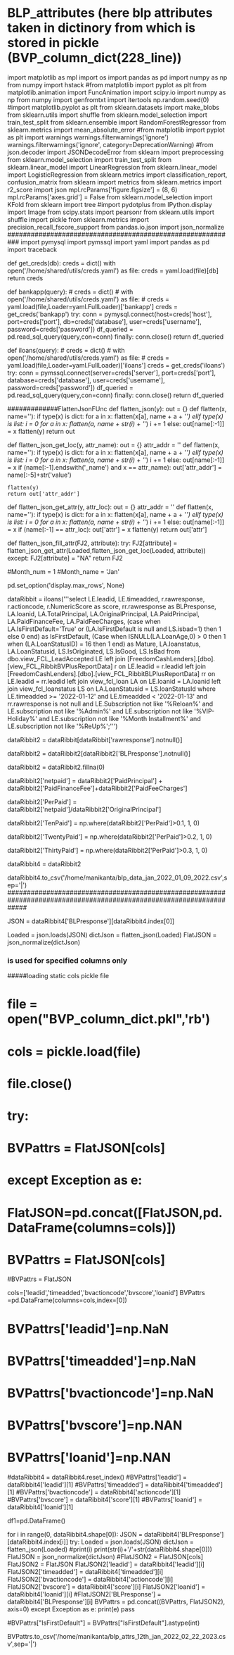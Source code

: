 # BLP_attributes (here blp attributes taken in dictinory from which is stored in pickle (BVP_column_dict(228_line))

import matplotlib as mpl
import os
import pandas as pd
import numpy as np
from numpy import hstack
#from matplotlib import pyplot as plt
from matplotlib.animation import FuncAnimation
import scipy.io
import numpy as np
from numpy import genfromtxt
import itertools
np.random.seed(0)
#import matplotlib.pyplot as plt
from sklearn.datasets import make_blobs
from sklearn.utils import shuffle
from sklearn.model_selection import train_test_split
from sklearn.ensemble import RandomForestRegressor
from sklearn.metrics import mean_absolute_error
#from matplotlib import pyplot as plt
import warnings
warnings.filterwarnings('ignore')
warnings.filterwarnings('ignore', category=DeprecationWarning)
#from json.decoder import JSONDecodeError
from sklearn import preprocessing
from sklearn.model_selection import train_test_split
from sklearn.linear_model import LinearRegression
from sklearn.linear_model import LogisticRegression
from sklearn.metrics import classification_report, confusion_matrix
from sklearn import metrics
from sklearn.metrics import r2_score
import json
mpl.rcParams['figure.figsize'] = (8, 6)
mpl.rcParams['axes.grid'] = False
from sklearn.model_selection import KFold
from sklearn import tree
#import pydotplus
from IPython.display import Image
from scipy.stats import pearsonr
from sklearn.utils import shuffle
import pickle
from sklearn.metrics import precision_recall_fscore_support
from pandas.io.json import json_normalize
###########################################################
import pymysql
import pymssql
import yaml
import pandas as pd
import traceback

def get_creds(db):
    creds = dict()
    with open('/home/shared/utils/creds.yaml') as file:
        creds = yaml.load(file)[db]
    return creds



def bankapp(query):
    # creds = dict()
    # with open('/home/shared/utils/creds.yaml') as file:
    #     creds = yaml.load(file,Loader=yaml.FullLoader)['bankapp']
    creds = get_creds('bankapp')
    try:
        conn = pymysql.connect(host=creds['host'],
                                port=creds['port'],
                                db=creds['database'],
                                user=creds['username'],
                                password=creds['password'])
        df_queried = pd.read_sql_query(query,con=conn)
    finally:
        conn.close()
    return df_queried


def iloans(query):
    # creds = dict()
    # with open('/home/shared/utils/creds.yaml') as file:
    #     creds = yaml.load(file,Loader=yaml.FullLoader)['iloans']
    creds = get_creds('iloans')
    try:
        conn = pymssql.connect(server=creds['server'],
                                port=creds['port'],
                                database=creds['database'],
                                user=creds['username'],
                                password=creds['password'])
        df_queried = pd.read_sql_query(query,con=conn)
    finally:
        conn.close()
    return df_queried






#############FlattenJsonFUnc
def flatten_json(y):
	out = {}
	def flatten(x, name=''):
		if type(x) is dict:
			for a in x:
				flatten(x[a], name + a + '_')
		elif type(x) is list:
			i = 0
			for a in x:
				flatten(a, name + str(i) + '_')
				i += 1
		else:
			out[name[:-1]] = x
	flatten(y)
	return out



def flatten_json_get_loc(y, attr_name):
    out = {}
    attr_addr = ''
    def flatten(x, name=''):
        if type(x) is dict:
            for a in x:
                flatten(x[a], name + a + '_')
        elif type(x) is list:
            i = 0
            for a in x:
                flatten(a, name + str(i) + '_')
                i += 1
        else:
            out[name[:-1]] = x
            if (name[:-1].endswith('_name') and x == attr_name):
                out['attr_addr'] = name[:-5]+str('value')

    flatten(y)
    return out['attr_addr']


def flatten_json_get_attr(y, attr_loc):
    out = {}
    attr_addr = ''
    def flatten(x, name=''):
        if type(x) is dict:
            for a in x:
                flatten(x[a], name + a + '_')
        elif type(x) is list:
            i = 0
            for a in x:
                flatten(a, name + str(i) + '_')
                i += 1
        else:
            out[name[:-1]] = x
            if (name[:-1] == attr_loc):
                out['attr'] = x
    flatten(y)
    return out['attr']


def flatten_json_fill_attr(FJ2, attribute):
	try:
		FJ2[attribute] =  flatten_json_get_attr(Loaded,flatten_json_get_loc(Loaded, attribute))
	except:
		FJ2[attribute] = "NA"
	return FJ2


#Month_num = 1
#Month_name = 'Jan'

pd.set_option('display.max_rows', None)



dataRibbit = iloans('''select LE.leadid, LE.timeadded, r.rawresponse, 
r.actioncode, r.NumericScore as score, rr.rawresponse as BLPresponse, 
LA.loanid, LA.TotalPrincipal, LA.OriginalPrincipal, LA.PaidPrincipal, 
LA.PaidFinanceFee, LA.PaidFeeCharges, 
(case when LA.IsFirstDefault='True' or (LA.IsFirstDefault is null and LS.isbad=1) then 1 else 0 end) as IsFirstDefault,
(Case when ISNULL(LA.LoanAge,0) > 0 then 1 when (LA.LoanStatusID) = 16 then 1 end) as Mature,
LA.loanstatus, LA.LoanStatusid, LS.IsOriginated, LS.IsGood, LS.IsBad 
from dbo.view_FCL_LeadAccepted LE 
left join [FreedomCashLenders].[dbo].[view_FCL_RibbitBVPlusReportData] r on LE.leadid = r.leadid 
left join [FreedomCashLenders].[dbo].[view_FCL_RibbitBLPlusReportData] rr on LE.leadid = rr.leadid 
left  join view_fcl_loan LA on LE.loanid = LA.loanid 
left join view_fcl_loanstatus LS on LA.LoanStatusid = LS.loanStatusId 
where LE.timeadded >= '2022-01-12' and  LE.timeadded < '2022-01-13' and rr.rawresponse is not null
and LE.Subscription not like '%Reloan%' 
and LE.subscription not like '%Admin%' 
and LE.subscription not like '%VIP-Holiday%'
 and LE.subscription not like '%Month Installment%'
and LE.subscription not like '%ReUp%';''')


dataRibbit2 = dataRibbit[dataRibbit['rawresponse'].notnull()]

dataRibbit2 = dataRibbit2[dataRibbit2['BLPresponse'].notnull()]


dataRibbit2 = dataRibbit2.fillna(0)


dataRibbit2['netpaid'] = dataRibbit2['PaidPrincipal'] + dataRibbit2['PaidFinanceFee']+dataRibbit2['PaidFeeCharges']

dataRibbit2['PerPaid'] = dataRibbit2['netpaid']/dataRibbit2['OriginalPrincipal']

dataRibbit2['TenPaid'] = np.where(dataRibbit2['PerPaid']>0.1, 1, 0)

dataRibbit2['TwentyPaid'] = np.where(dataRibbit2['PerPaid']>0.2, 1, 0)

dataRibbit2['ThirtyPaid'] = np.where(dataRibbit2['PerPaid']>0.3, 1, 0)


dataRibbit4 = dataRibbit2

dataRibbit4.to_csv('/home/manikanta/blp_data_jan_2022_01_09_2022.csv',sep='|')
#####################################################################################################################

JSON = dataRibbit4['BLPresponse'][dataRibbit4.index[0]]

Loaded = json.loads(JSON)
dictJson = flatten_json(Loaded)
FlatJSON = json_normalize(dictJson)




### is used for specified columns only
#####loading static cols pickle file
# file = open("BVP_column_dict.pkl",'rb')
# cols = pickle.load(file)
# file.close()

# try:
# 	BVPattrs = FlatJSON[cols]
# except Exception as e:
# 	FlatJSON=pd.concat([FlatJSON,pd.DataFrame(columns=cols)])
# 	BVPattrs = FlatJSON[cols]

#BVPattrs = FlatJSON

cols=['leadid','timeadded','bvactioncode','bvscore','loanid']
BVPattrs =pd.DataFrame(columns=cols,index=[0])
# BVPattrs['leadid']=np.NaN
# BVPattrs['timeadded']=np.NaN
# BVPattrs['bvactioncode']=np.NaN
# BVPattrs['bvscore']=np.NAN
# BVPattrs['loanid']=np.NAN





#dataRibbit4 = dataRibbit4.reset_index()
#BVPattrs['leadid'] = dataRibbit4['leadid'][1]
#BVPattrs['timeadded'] = dataRibbit4['timeadded'][1]
#BVPattrs['bvactioncode'] = dataRibbit4['actioncode'][1]
#BVPattrs['bvscore'] = dataRibbit4['score'][1]
#BVPattrs['loanid'] = dataRibbit4['loanid'][1]



df1=pd.DataFrame()

for i in range(0, dataRibbit4.shape[0]):
	JSON = dataRibbit4['BLPresponse'][dataRibbit4.index[i]]
	try:
		Loaded = json.loads(JSON)
		dictJson = flatten_json(Loaded)
		#print(i)
		print(str(i)+'/'+str(dataRibbit4.shape[0]))
		FlatJSON = json_normalize(dictJson)
		#FlatJSON2 = FlatJSON[cols]
		FlatJSON2 = FlatJSON
		FlatJSON2['leadid'] = dataRibbit4['leadid'][i]
		FlatJSON2['timeadded'] = dataRibbit4['timeadded'][i]
		FlatJSON2['bvactioncode'] = dataRibbit4['actioncode'][i]
		FlatJSON2['bvscore'] = dataRibbit4['score'][i]
		FlatJSON2['loanid'] = dataRibbit4['loanid'][i]
		#FlatJSON2['BLPresponse'] = dataRibbit4['BLPresponse'][i]
		BVPattrs = pd.concat((BVPattrs, FlatJSON2), axis=0)
	except Exception as e:
		print(e)
		pass
		





#BVPattrs["IsFirstDefault"] = BVPattrs["IsFirstDefault"].astype(int)


BVPattrs.to_csv('/home/manikanta/blp_attrs_12th_jan_2022_02_22_2023.csv',sep='|')


